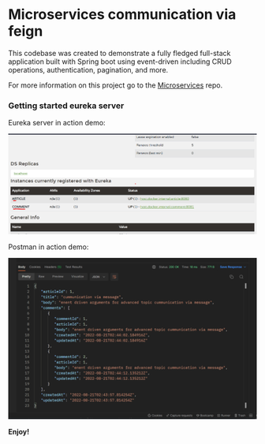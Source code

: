 # Microservices communication via feign




This codebase was created to demonstrate a fully fledged full-stack application built with Spring boot using event-driven including CRUD operations, authentication, pagination, and more.

For more information on this project go to the [Microservices](https://github.com/canguejamba/microservices) repo.



### Getting started eureka server

Eureka server in action demo:

![](/resources/eureka_server.png)

Postman in action demo:

![](/resources/postman_in_action.png)



**Enjoy!**

